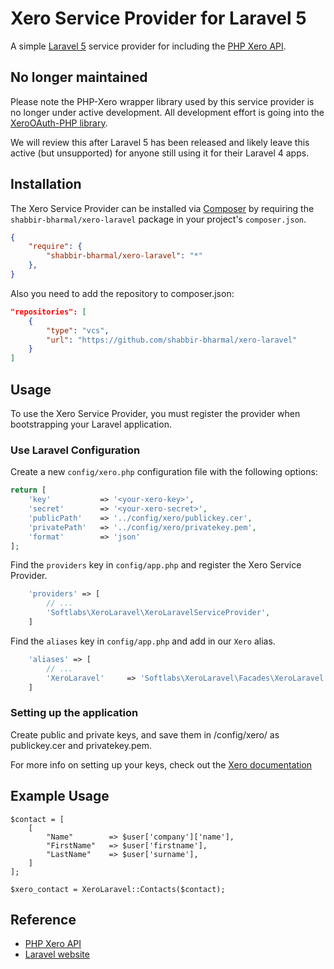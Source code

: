 # Xero Service Provider for Laravel 5

A simple [Laravel 5](http://laravel.com) service provider for including the [PHP Xero API](https://github.com/XeroAPI/PHP-Xero).

No longer maintained
------------
Please note the PHP-Xero wrapper library used by this service provider is no longer under active development.
All development effort is going into the [XeroOAuth-PHP library](https://github.com/XeroAPI/XeroOAuth-PHP).

We will review this after Laravel 5 has been released and likely leave this active (but unsupported) for anyone still using it for their Laravel 4 apps.

## Installation

The Xero Service Provider can be installed via [Composer](http://getcomposer.org) by requiring the `shabbir-bharmal/xero-laravel` package in your project's `composer.json`.

```json
{
    "require": {
        "shabbir-bharmal/xero-laravel": "*"
    },
}
```

Also you need to add the repository to composer.json:

```json
"repositories": [
    {
        "type": "vcs",
        "url": "https://github.com/shabbir-bharmal/xero-laravel"
    }
]
```

## Usage

To use the Xero Service Provider, you must register the provider when bootstrapping your Laravel application.

### Use Laravel Configuration

Create a new `config/xero.php` configuration file with the following options:

```php
return [
    'key'           => '<your-xero-key>',
    'secret'        => '<your-xero-secret>',
    'publicPath'    => '../config/xero/publickey.cer',
    'privatePath'   => '../config/xero/privatekey.pem',
    'format'        => 'json'
];
```

Find the `providers` key in `config/app.php` and register the Xero Service Provider.

```php
    'providers' => [
        // ...
        'Softlabs\XeroLaravel\XeroLaravelServiceProvider',
    ]
```

Find the `aliases` key in `config/app.php` and add in our `Xero` alias.

```php
    'aliases' => [
        // ...
        'XeroLaravel'     => 'Softlabs\XeroLaravel\Facades\XeroLaravel',
    ]
```

### Setting up the application

Create public and private keys, and save them in /config/xero/ as publickey.cer and privatekey.pem.

For more info on setting up your keys, check out the [Xero documentation](http://developer.xero.com/documentation/advanced-docs/public-private-keypair/)

## Example Usage

```
$contact = [
    [
        "Name"        => $user['company']['name'],
        "FirstName"   => $user['firstname'],
        "LastName"    => $user['surname'],
    ]
];

$xero_contact = XeroLaravel::Contacts($contact);
```

## Reference

* [PHP Xero API](https://github.com/XeroAPI/PHP-Xero)
* [Laravel website](http://laravel.com)